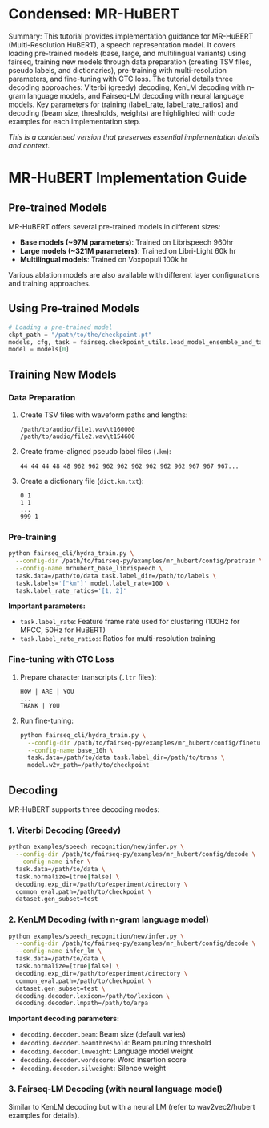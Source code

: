 # Condensed: MR-HuBERT

Summary: This tutorial provides implementation guidance for MR-HuBERT (Multi-Resolution HuBERT), a speech representation model. It covers loading pre-trained models (base, large, and multilingual variants) using fairseq, training new models through data preparation (creating TSV files, pseudo labels, and dictionaries), pre-training with multi-resolution parameters, and fine-tuning with CTC loss. The tutorial details three decoding approaches: Viterbi (greedy) decoding, KenLM decoding with n-gram language models, and Fairseq-LM decoding with neural language models. Key parameters for training (label_rate, label_rate_ratios) and decoding (beam size, thresholds, weights) are highlighted with code examples for each implementation step.

*This is a condensed version that preserves essential implementation details and context.*

# MR-HuBERT Implementation Guide

## Pre-trained Models

MR-HuBERT offers several pre-trained models in different sizes:
- **Base models (~97M parameters)**: Trained on Librispeech 960hr
- **Large models (~321M parameters)**: Trained on Libri-Light 60k hr
- **Multilingual models**: Trained on Voxpopuli 100k hr

Various ablation models are also available with different layer configurations and training approaches.

## Using Pre-trained Models

```python
# Loading a pre-trained model
ckpt_path = "/path/to/the/checkpoint.pt"
models, cfg, task = fairseq.checkpoint_utils.load_model_ensemble_and_task([ckpt_path])
model = models[0]
```

## Training New Models

### Data Preparation

1. Create TSV files with waveform paths and lengths:
   ```
   /path/to/audio/file1.wav\t160000
   /path/to/audio/file2.wav\t154600
   ```

2. Create frame-aligned pseudo label files (`.km`):
   ```
   44 44 44 48 48 962 962 962 962 962 962 962 962 967 967 967...
   ```

3. Create a dictionary file (`dict.km.txt`):
   ```
   0 1
   1 1
   ...
   999 1
   ```

### Pre-training

```bash
python fairseq_cli/hydra_train.py \
  --config-dir /path/to/fairseq-py/examples/mr_hubert/config/pretrain \
  --config-name mrhubert_base_librispeech \
  task.data=/path/to/data task.label_dir=/path/to/labels \
  task.labels='["km"]' model.label_rate=100 \
  task.label_rate_ratios='[1, 2]'
```

**Important parameters:**
- `task.label_rate`: Feature frame rate used for clustering (100Hz for MFCC, 50Hz for HuBERT)
- `task.label_rate_ratios`: Ratios for multi-resolution training

### Fine-tuning with CTC Loss

1. Prepare character transcripts (`.ltr` files):
   ```
   HOW | ARE | YOU
   ...
   THANK | YOU
   ```

2. Run fine-tuning:
   ```bash
   python fairseq_cli/hydra_train.py \
     --config-dir /path/to/fairseq-py/examples/mr_hubert/config/finetune \
     --config-name base_10h \
     task.data=/path/to/data task.label_dir=/path/to/trans \
     model.w2v_path=/path/to/checkpoint
   ```

## Decoding

MR-HuBERT supports three decoding modes:

### 1. Viterbi Decoding (Greedy)

```bash
python examples/speech_recognition/new/infer.py \
  --config-dir /path/to/fairseq-py/examples/mr_hubert/config/decode \
  --config-name infer \
  task.data=/path/to/data \
  task.normalize=[true|false] \
  decoding.exp_dir=/path/to/experiment/directory \
  common_eval.path=/path/to/checkpoint \
  dataset.gen_subset=test
```

### 2. KenLM Decoding (with n-gram language model)

```bash
python examples/speech_recognition/new/infer.py \
  --config-dir /path/to/fairseq-py/examples/mr_hubert/config/decode \
  --config-name infer_lm \
  task.data=/path/to/data \
  task.normalize=[true|false] \
  decoding.exp_dir=/path/to/experiment/directory \
  common_eval.path=/path/to/checkpoint \
  dataset.gen_subset=test \
  decoding.decoder.lexicon=/path/to/lexicon \
  decoding.decoder.lmpath=/path/to/arpa
```

**Important decoding parameters:**
- `decoding.decoder.beam`: Beam size (default varies)
- `decoding.decoder.beamthreshold`: Beam pruning threshold
- `decoding.decoder.lmweight`: Language model weight
- `decoding.decoder.wordscore`: Word insertion score
- `decoding.decoder.silweight`: Silence weight

### 3. Fairseq-LM Decoding (with neural language model)

Similar to KenLM decoding but with a neural LM (refer to wav2vec2/hubert examples for details).